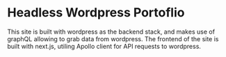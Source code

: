 # Headless Wordpress Portoflio

This site is built with wordpress as the backend stack, and makes use of graphQL allowing to grab data from wordpress. The frontend of the site is built with next.js, utiling Apollo client for API requests to wordpress.
